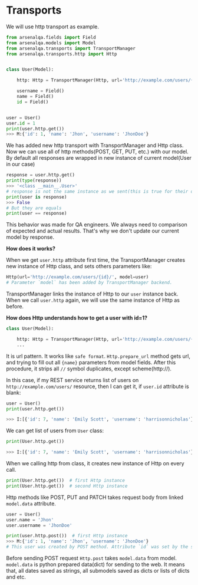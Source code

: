Transports
===========

We will use http transport as example.

``` python
from arsenalqa.fields import Field
from arsenalqa.models import Model
from arsenalqa.transports import TransportManager
from arsenalqa.transports.http import Http


class User(Model):

    http: Http = TransportManager(Http, url='http://example.com/users/{id}/')

    username = Field()
    name = Field()
    id = Field()


user = User()
user.id = 1
print(user.http.get())
>>> M:{'id': 1, 'name': 'Jhon', 'username': 'JhonDoe'}
```
We has added new http transport with TransportManager and Http class. Now we can use all of http methods(POST, GET, PUT, etc.)
with our model. By default all responses are wrapped in new instance of current model(User in our case)

``` python
response = user.http.get()
print(type(response))
>>> '<class __main__.User>'
# response is not the same instance as we sent(this is true for their data too)
print(user is response)
>>> False
# But they are equals
print(user == response)
```
This behavior was made for QA engineers. We always need to comparison of expected and actual results. That's why we don't
update our current model by response.

**How does it works?**

When we get `user.http` attribute first time, the TransportManager creates new instance of Http class, and sets others
parameters like:

``` python
Http(url='http://example.com/users/{id}/', model=user)
# Parameter `model` has been added by TransportManager backend.
```
TransportManager links the instance of Http to our `user` instance back.
When we call `user.http` again, we will use the same instance of Http as before.

**How does Http understands how to get a user with id=1?**

``` python
class User(Model):

    http: Http = TransportManager(Http, url='http://example.com/users/{id}/')
    ...
```
It is url pattern. It works like `safe format`. `Http.prepare_url` method gets url, and trying to fill out all `{name}`
parameters from model fields. After this procedure, it strips all `//` symbol duplicates, except scheme(http://).

In this case, if my REST service returns list of users on `http://example.com/users/` resource, then I can get it, if
`user.id` attribute is blank:

``` python
user = User()
print(user.http.get())

>>> I:[{'id': 7, 'name': 'Emily Scott', 'username': 'harrisonnicholas'}, {'id': 8, 'name': 'Shannon Douglas', 'username': 'jason41'},...
```
We can get list of users from `User` class:

``` python
print(User.http.get())

>>> I:[{'id': 7, 'name': 'Emily Scott', 'username': 'harrisonnicholas'}, {'id': 8, 'name': 'Shannon Douglas', 'username': 'jason41'},...
```
When we calling http from class, it creates new instance of Http on every call.

``` python
print(User.http.get())  # first Http instance
print(User.http.get())  # second Http instance
```
Http methods like POST, PUT and PATCH takes request body from linked `model.data` attribute.

``` python
user = User()
user.name = 'Jhon'
user.username = 'JhonDoe'

print(user.http.post())  # first Http instance
>>> M:{'id': 1, 'name': 'Jhon', 'username': 'JhonDoe'}
# This user was created by POST method. Attribute `id` was set by the server.
```
Before sending POST request `Http.post` takes `model.data` from model. `model.data` is python prepared data(dict) for sending to the web.
It means that, all dates saved as strings, all submodels saved as dicts or lists of dicts and etc.
